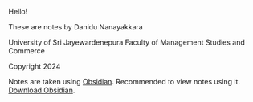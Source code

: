 Hello!

These are notes by Danidu Nanayakkara

University of Sri Jayewardenepura
Faculty of Management Studies and Commerce

Copyright 2024

Notes are taken using [Obsidian](https://obsidian.md).
Recommended to view notes using it.
[Download Obsidian](https://obsidian.md/download).

